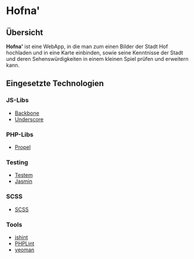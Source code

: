Hofna'
======

Übersicht
---------
**Hofna'** ist eine WebApp, in die man zum einen Bilder der Stadt Hof hochladen und in eine Karte einbinden, sowie seine Kenntnisse der Stadt und deren Sehenswürdigkeiten in einem kleinen Spiel prüfen und erweitern kann.

Eingesetzte Technologien
------------------------

### JS-Libs ###
* [Backbone](http://backbonejs.org/)
* [Underscore](http://documentcloud.github.com/underscore/)

### PHP-Libs ###
* [Propel](http://www.propelorm.org/)

### Testing ###
* [Testem](https://github.com/airportyh/testem)
* [Jasmin](http://pivotal.github.com/jasmine/)

### SCSS ###
* [SCSS](http://sass-lang.com/)

### Tools ###
* [jshint](https://github.com/jshint/jshint)
* [PHPLint](http://www.icosaedro.it/phplint/)
* [yeoman](http://yeoman.io/)